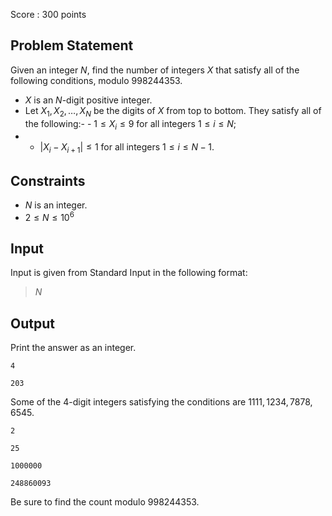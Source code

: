 Score : $300$ points

## Problem Statement

Given an integer $N$, find the number of integers $X$ that satisfy all of the following conditions, modulo $998244353$.

- $X$ is an $N$-digit positive integer.
- Let $X_1,X_2,\dots,X_N$ be the digits of $X$ from top to bottom. They satisfy all of the following:-   - $1 \le X_i \le 9$ for all integers $1 \le i \le N$;
-   - $|X_i-X_{i+1}| \le 1$ for all integers $1 \le i \le N-1$.

## Constraints

- $N$ is an integer.
- $2 \le N \le 10^6$

## Input

Input is given from Standard Input in the following format:

> $N$

## Output

Print the answer as an integer.

```input1
4
```

```output1
203
```

Some of the $4$-digit integers satisfying the conditions are $1111,1234,7878,6545$.

```input2
2
```

```output2
25
```

```input3
1000000
```

```output3
248860093
```

Be sure to find the count modulo $998244353$.